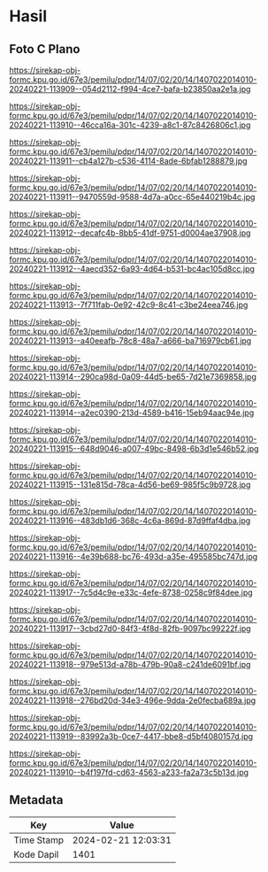 # Hasil

## Foto C Plano

https://sirekap-obj-formc.kpu.go.id/67e3/pemilu/pdpr/14/07/02/20/14/1407022014010-20240221-113909--054d2112-f994-4ce7-bafa-b23850aa2e1a.jpg

https://sirekap-obj-formc.kpu.go.id/67e3/pemilu/pdpr/14/07/02/20/14/1407022014010-20240221-113910--46cca16a-301c-4239-a8c1-87c8426806c1.jpg

https://sirekap-obj-formc.kpu.go.id/67e3/pemilu/pdpr/14/07/02/20/14/1407022014010-20240221-113911--cb4a127b-c536-4114-8ade-6bfab1288879.jpg

https://sirekap-obj-formc.kpu.go.id/67e3/pemilu/pdpr/14/07/02/20/14/1407022014010-20240221-113911--9470559d-9588-4d7a-a0cc-65e440219b4c.jpg

https://sirekap-obj-formc.kpu.go.id/67e3/pemilu/pdpr/14/07/02/20/14/1407022014010-20240221-113912--decafc4b-8bb5-41df-9751-d0004ae37908.jpg

https://sirekap-obj-formc.kpu.go.id/67e3/pemilu/pdpr/14/07/02/20/14/1407022014010-20240221-113912--4aecd352-6a93-4d64-b531-bc4ac105d8cc.jpg

https://sirekap-obj-formc.kpu.go.id/67e3/pemilu/pdpr/14/07/02/20/14/1407022014010-20240221-113913--7f711fab-0e92-42c9-8c41-c3be24eea746.jpg

https://sirekap-obj-formc.kpu.go.id/67e3/pemilu/pdpr/14/07/02/20/14/1407022014010-20240221-113913--a40eeafb-78c8-48a7-a666-ba716979cb61.jpg

https://sirekap-obj-formc.kpu.go.id/67e3/pemilu/pdpr/14/07/02/20/14/1407022014010-20240221-113914--290ca98d-0a09-44d5-be65-7d21e7369858.jpg

https://sirekap-obj-formc.kpu.go.id/67e3/pemilu/pdpr/14/07/02/20/14/1407022014010-20240221-113914--a2ec0390-213d-4589-b416-15eb94aac94e.jpg

https://sirekap-obj-formc.kpu.go.id/67e3/pemilu/pdpr/14/07/02/20/14/1407022014010-20240221-113915--648d9046-a007-49bc-8498-6b3d1e546b52.jpg

https://sirekap-obj-formc.kpu.go.id/67e3/pemilu/pdpr/14/07/02/20/14/1407022014010-20240221-113915--131e815d-78ca-4d56-be69-985f5c9b9728.jpg

https://sirekap-obj-formc.kpu.go.id/67e3/pemilu/pdpr/14/07/02/20/14/1407022014010-20240221-113916--483db1d6-368c-4c6a-869d-87d9ffaf4dba.jpg

https://sirekap-obj-formc.kpu.go.id/67e3/pemilu/pdpr/14/07/02/20/14/1407022014010-20240221-113916--4e39b688-bc76-493d-a35e-495585bc747d.jpg

https://sirekap-obj-formc.kpu.go.id/67e3/pemilu/pdpr/14/07/02/20/14/1407022014010-20240221-113917--7c5d4c9e-e33c-4efe-8738-0258c9f84dee.jpg

https://sirekap-obj-formc.kpu.go.id/67e3/pemilu/pdpr/14/07/02/20/14/1407022014010-20240221-113917--3cbd27d0-84f3-4f8d-82fb-9097bc99222f.jpg

https://sirekap-obj-formc.kpu.go.id/67e3/pemilu/pdpr/14/07/02/20/14/1407022014010-20240221-113918--979e513d-a78b-479b-90a8-c241de6091bf.jpg

https://sirekap-obj-formc.kpu.go.id/67e3/pemilu/pdpr/14/07/02/20/14/1407022014010-20240221-113918--276bd20d-34e3-496e-9dda-2e0fecba689a.jpg

https://sirekap-obj-formc.kpu.go.id/67e3/pemilu/pdpr/14/07/02/20/14/1407022014010-20240221-113919--83992a3b-0ce7-4417-bbe8-d5bf4080157d.jpg

https://sirekap-obj-formc.kpu.go.id/67e3/pemilu/pdpr/14/07/02/20/14/1407022014010-20240221-113910--b4f197fd-cd63-4563-a233-fa2a73c5b13d.jpg


## Metadata

| Key        | Value               |
| ---------- | ------------------- |
| Time Stamp | 2024-02-21 12:03:31 |
| Kode Dapil | 1401                |



